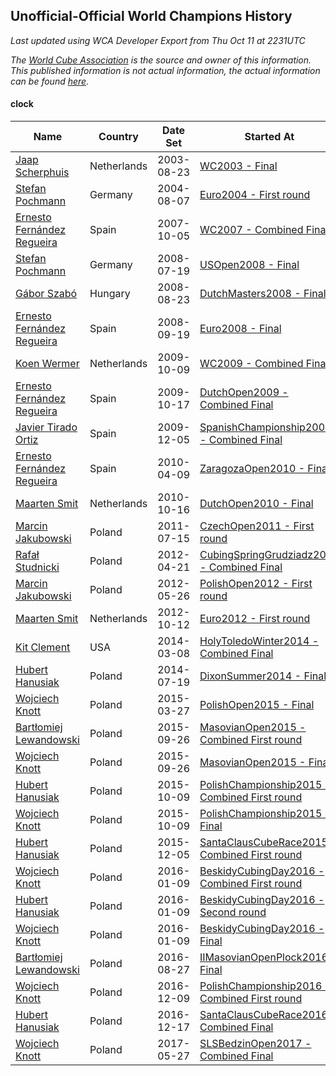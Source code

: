 ## Unofficial-Official World Champions History

*Last updated using WCA Developer Export from Thu Oct 11 at 2231UTC*

*The [World Cube Association](https://www.worldcubeassociation.org) is the source and owner of this information. This published information is not actual information, the actual information can be found [here](https://www.worldcubeassociation.org/results).*

#### clock

|Name|Country|Date Set|Started At|Ended At|Days Held|  
|--|--|--|--|--|--|  
|[Jaap Scherphuis](https://www.worldcubeassociation.org/persons/2003SCHE01)|Netherlands|2003-08-23|[WC2003 - Final](https://www.worldcubeassociation.org/competitions/WC2003/results/all#eclock_f)|[Euro2004 - First round](https://www.worldcubeassociation.org/competitions/Euro2004/results/all#eclock_1)|350|  
|[Stefan Pochmann](https://www.worldcubeassociation.org/persons/2003POCH01)|Germany|2004-08-07|[Euro2004 - First round](https://www.worldcubeassociation.org/competitions/Euro2004/results/all#eclock_1)|[WC2007 - Combined Final](https://www.worldcubeassociation.org/competitions/WC2007/results/all#eclock_c)|1155|  
|[Ernesto Fernández Regueira](https://www.worldcubeassociation.org/persons/2004FERN01)|Spain|2007-10-05|[WC2007 - Combined Final](https://www.worldcubeassociation.org/competitions/WC2007/results/all#eclock_c)|[USOpen2008 - Final](https://www.worldcubeassociation.org/competitions/USOpen2008/results/all#eclock_f)|287|  
|[Stefan Pochmann](https://www.worldcubeassociation.org/persons/2003POCH01)|Germany|2008-07-19|[USOpen2008 - Final](https://www.worldcubeassociation.org/competitions/USOpen2008/results/all#eclock_f)|[DutchMasters2008 - Final](https://www.worldcubeassociation.org/competitions/DutchMasters2008/results/all#eclock_f)|35|  
|[Gábor Szabó](https://www.worldcubeassociation.org/persons/2005SZAB02)|Hungary|2008-08-23|[DutchMasters2008 - Final](https://www.worldcubeassociation.org/competitions/DutchMasters2008/results/all#eclock_f)|[Euro2008 - Final](https://www.worldcubeassociation.org/competitions/Euro2008/results/all#eclock_f)|28|  
|[Ernesto Fernández Regueira](https://www.worldcubeassociation.org/persons/2004FERN01)|Spain|2008-09-19|[Euro2008 - Final](https://www.worldcubeassociation.org/competitions/Euro2008/results/all#eclock_f)|[WC2009 - Combined Final](https://www.worldcubeassociation.org/competitions/WC2009/results/all#eclock_c)|385|  
|[Koen Wermer](https://www.worldcubeassociation.org/persons/2008WERM02)|Netherlands|2009-10-09|[WC2009 - Combined Final](https://www.worldcubeassociation.org/competitions/WC2009/results/all#eclock_c)|[DutchOpen2009 - Combined Final](https://www.worldcubeassociation.org/competitions/DutchOpen2009/results/all#eclock_c)|7|  
|[Ernesto Fernández Regueira](https://www.worldcubeassociation.org/persons/2004FERN01)|Spain|2009-10-17|[DutchOpen2009 - Combined Final](https://www.worldcubeassociation.org/competitions/DutchOpen2009/results/all#eclock_c)|[SpanishChampionship2009 - Combined Final](https://www.worldcubeassociation.org/competitions/SpanishChampionship2009/results/all#eclock_c)|49|  
|[Javier Tirado Ortiz](https://www.worldcubeassociation.org/persons/2009TIRA01)|Spain|2009-12-05|[SpanishChampionship2009 - Combined Final](https://www.worldcubeassociation.org/competitions/SpanishChampionship2009/results/all#eclock_c)|[ZaragozaOpen2010 - Final](https://www.worldcubeassociation.org/competitions/ZaragozaOpen2010/results/all#eclock_f)|125|  
|[Ernesto Fernández Regueira](https://www.worldcubeassociation.org/persons/2004FERN01)|Spain|2010-04-09|[ZaragozaOpen2010 - Final](https://www.worldcubeassociation.org/competitions/ZaragozaOpen2010/results/all#eclock_f)|[DutchOpen2010 - Final](https://www.worldcubeassociation.org/competitions/DutchOpen2010/results/all#eclock_f)|190|  
|[Maarten Smit](https://www.worldcubeassociation.org/persons/2008SMIT04)|Netherlands|2010-10-16|[DutchOpen2010 - Final](https://www.worldcubeassociation.org/competitions/DutchOpen2010/results/all#eclock_f)|[CzechOpen2011 - First round](https://www.worldcubeassociation.org/competitions/CzechOpen2011/results/all#eclock_1)|273|  
|[Marcin Jakubowski](https://www.worldcubeassociation.org/persons/2007JAKU01)|Poland|2011-07-15|[CzechOpen2011 - First round](https://www.worldcubeassociation.org/competitions/CzechOpen2011/results/all#eclock_1)|[CubingSpringGrudziadz2012 - Combined Final](https://www.worldcubeassociation.org/competitions/CubingSpringGrudziadz2012/results/all#eclock_c)|279|  
|[Rafał Studnicki](https://www.worldcubeassociation.org/persons/2005STUD01)|Poland|2012-04-21|[CubingSpringGrudziadz2012 - Combined Final](https://www.worldcubeassociation.org/competitions/CubingSpringGrudziadz2012/results/all#eclock_c)|[PolishOpen2012 - First round](https://www.worldcubeassociation.org/competitions/PolishOpen2012/results/all#eclock_1)|36|  
|[Marcin Jakubowski](https://www.worldcubeassociation.org/persons/2007JAKU01)|Poland|2012-05-26|[PolishOpen2012 - First round](https://www.worldcubeassociation.org/competitions/PolishOpen2012/results/all#eclock_1)|[Euro2012 - First round](https://www.worldcubeassociation.org/competitions/Euro2012/results/all#eclock_1)|140|  
|[Maarten Smit](https://www.worldcubeassociation.org/persons/2008SMIT04)|Netherlands|2012-10-12|[Euro2012 - First round](https://www.worldcubeassociation.org/competitions/Euro2012/results/all#eclock_1)|1 year after [ZonhovenOpen2013](https://www.worldcubeassociation.org/competitions/ZonhovenOpen2013/results/all#eclock_c)|505|  
|[Kit Clement](https://www.worldcubeassociation.org/persons/2008CLEM01)|USA|2014-03-08|[HolyToledoWinter2014 - Combined Final](https://www.worldcubeassociation.org/competitions/HolyToledoWinter2014/results/all#eclock_c)|[DixonSummer2014 - Final](https://www.worldcubeassociation.org/competitions/DixonSummer2014/results/all#eclock_f)|133|  
|[Hubert Hanusiak](https://www.worldcubeassociation.org/persons/2013HANU01)|Poland|2014-07-19|[DixonSummer2014 - Final](https://www.worldcubeassociation.org/competitions/DixonSummer2014/results/all#eclock_f)|[PolishOpen2015 - Final](https://www.worldcubeassociation.org/competitions/PolishOpen2015/results/all#eclock_f)|253|  
|[Wojciech Knott](https://www.worldcubeassociation.org/persons/2011KNOT01)|Poland|2015-03-27|[PolishOpen2015 - Final](https://www.worldcubeassociation.org/competitions/PolishOpen2015/results/all#eclock_f)|[MasovianOpen2015 - Combined First round](https://www.worldcubeassociation.org/competitions/MasovianOpen2015/results/all#eclock_d)|182|  
|[Bartłomiej Lewandowski](https://www.worldcubeassociation.org/persons/2013LEWA01)|Poland|2015-09-26|[MasovianOpen2015 - Combined First round](https://www.worldcubeassociation.org/competitions/MasovianOpen2015/results/all#eclock_d)|[MasovianOpen2015 - Final](https://www.worldcubeassociation.org/competitions/MasovianOpen2015/results/all#eclock_f)|0|  
|[Wojciech Knott](https://www.worldcubeassociation.org/persons/2011KNOT01)|Poland|2015-09-26|[MasovianOpen2015 - Final](https://www.worldcubeassociation.org/competitions/MasovianOpen2015/results/all#eclock_f)|[PolishChampionship2015 - Combined First round](https://www.worldcubeassociation.org/competitions/PolishChampionship2015/results/all#eclock_d)|14|  
|[Hubert Hanusiak](https://www.worldcubeassociation.org/persons/2013HANU01)|Poland|2015-10-09|[PolishChampionship2015 - Combined First round](https://www.worldcubeassociation.org/competitions/PolishChampionship2015/results/all#eclock_d)|[PolishChampionship2015 - Final](https://www.worldcubeassociation.org/competitions/PolishChampionship2015/results/all#eclock_f)|0|  
|[Wojciech Knott](https://www.worldcubeassociation.org/persons/2011KNOT01)|Poland|2015-10-09|[PolishChampionship2015 - Final](https://www.worldcubeassociation.org/competitions/PolishChampionship2015/results/all#eclock_f)|[SantaClausCubeRace2015 - Combined First round](https://www.worldcubeassociation.org/competitions/SantaClausCubeRace2015/results/all#eclock_d)|56|  
|[Hubert Hanusiak](https://www.worldcubeassociation.org/persons/2013HANU01)|Poland|2015-12-05|[SantaClausCubeRace2015 - Combined First round](https://www.worldcubeassociation.org/competitions/SantaClausCubeRace2015/results/all#eclock_d)|[BeskidyCubingDay2016 - Combined First round](https://www.worldcubeassociation.org/competitions/BeskidyCubingDay2016/results/all#eclock_d)|34|  
|[Wojciech Knott](https://www.worldcubeassociation.org/persons/2011KNOT01)|Poland|2016-01-09|[BeskidyCubingDay2016 - Combined First round](https://www.worldcubeassociation.org/competitions/BeskidyCubingDay2016/results/all#eclock_d)|[BeskidyCubingDay2016 - Second round](https://www.worldcubeassociation.org/competitions/BeskidyCubingDay2016/results/all#eclock_2)|0|  
|[Hubert Hanusiak](https://www.worldcubeassociation.org/persons/2013HANU01)|Poland|2016-01-09|[BeskidyCubingDay2016 - Second round](https://www.worldcubeassociation.org/competitions/BeskidyCubingDay2016/results/all#eclock_2)|[BeskidyCubingDay2016 - Final](https://www.worldcubeassociation.org/competitions/BeskidyCubingDay2016/results/all#eclock_f)|0|  
|[Wojciech Knott](https://www.worldcubeassociation.org/persons/2011KNOT01)|Poland|2016-01-09|[BeskidyCubingDay2016 - Final](https://www.worldcubeassociation.org/competitions/BeskidyCubingDay2016/results/all#eclock_f)|[IIMasovianOpenPlock2016 - Final](https://www.worldcubeassociation.org/competitions/IIMasovianOpenPlock2016/results/all#eclock_f)|232|  
|[Bartłomiej Lewandowski](https://www.worldcubeassociation.org/persons/2013LEWA01)|Poland|2016-08-27|[IIMasovianOpenPlock2016 - Final](https://www.worldcubeassociation.org/competitions/IIMasovianOpenPlock2016/results/all#eclock_f)|[PolishChampionship2016 - Combined First round](https://www.worldcubeassociation.org/competitions/PolishChampionship2016/results/all#eclock_d)|105|  
|[Wojciech Knott](https://www.worldcubeassociation.org/persons/2011KNOT01)|Poland|2016-12-09|[PolishChampionship2016 - Combined First round](https://www.worldcubeassociation.org/competitions/PolishChampionship2016/results/all#eclock_d)|[SantaClausCubeRace2016 - Combined Final](https://www.worldcubeassociation.org/competitions/SantaClausCubeRace2016/results/all#eclock_c)|7|  
|[Hubert Hanusiak](https://www.worldcubeassociation.org/persons/2013HANU01)|Poland|2016-12-17|[SantaClausCubeRace2016 - Combined Final](https://www.worldcubeassociation.org/competitions/SantaClausCubeRace2016/results/all#eclock_c)|[SLSBedzinOpen2017 - Combined Final](https://www.worldcubeassociation.org/competitions/SLSBedzinOpen2017/results/all#eclock_c)|161|  
|[Wojciech Knott](https://www.worldcubeassociation.org/persons/2011KNOT01)|Poland|2017-05-27|[SLSBedzinOpen2017 - Combined Final](https://www.worldcubeassociation.org/competitions/SLSBedzinOpen2017/results/all#eclock_c)|Ongoing|502|  
